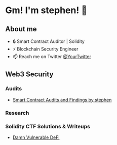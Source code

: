 # Gm! I'm stephen! 👋

## About me
- 🔒 Smart Contract Auditor | Solidity
- ⚡ Blockchain Security Engineer
- 📫 Reach me on Twitter [@YourTwitter](https://x.com/derastephh)

## Web3 Security

### Audits
- [Smart Contract Audits and Findings by stephen](#)

### Research

### Solidity CTF Solutions & Writeups
- [Damn Vulnerable DeFi](#)
